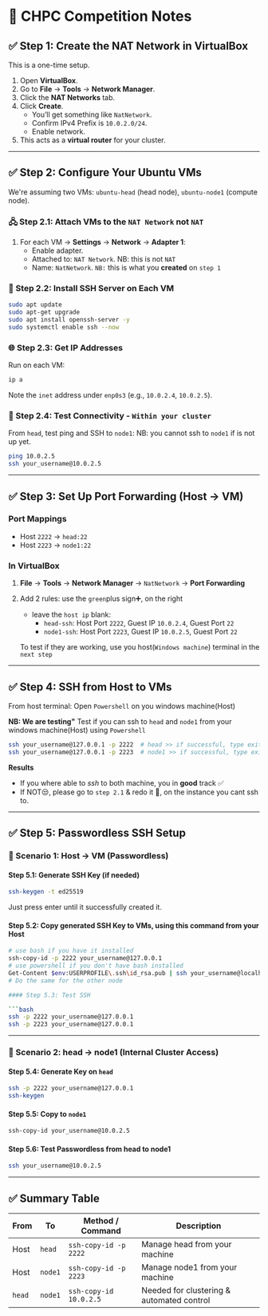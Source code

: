 
# 🧠 CHPC Competition Notes

## ✅ Step 1: Create the NAT Network in VirtualBox

This is a one-time setup.

1. Open **VirtualBox**.
2. Go to **File** → **Tools** → **Network Manager**.
3. Click the **NAT Networks** tab.
4. Click **Create**.
   - You’ll get something like `NatNetwork`.
   - Confirm IPv4 Prefix is `10.0.2.0/24`.
   - Enable network.
5. This acts as a **virtual router** for your cluster.

---

## ✅ Step 2: Configure Your Ubuntu VMs

We're assuming two VMs: `ubuntu-head` (head node), `ubuntu-node1` (compute node).

### 🖧 Step 2.1: Attach VMs to the `NAT Network` not `NAT`

1. For each VM → **Settings** → **Network** → **Adapter 1**:
   - Enable adapter.
   - Attached to: `NAT Network`. NB: this is not `NAT`
   - Name: `NatNetwork`. `NB:` this is what you **created** on `step 1`
   

### 🔐 Step 2.2: Install SSH Server on Each VM

```bash
sudo apt update
sudo apt-get upgrade
sudo apt install openssh-server -y
sudo systemctl enable ssh --now
```

### 🌐 Step 2.3: Get IP Addresses

Run on each VM:

```bash
ip a
```

Note the `inet` address under `enp0s3` (e.g., `10.0.2.4`, `10.0.2.5`).

### 📶 Step 2.4: Test Connectivity - `Within your cluster`

From `head`, test ping and SSH to `node1`:
NB: you cannot ssh to `node1` if is not up yet.

```bash
ping 10.0.2.5
ssh your_username@10.0.2.5
```

---

## ✅ Step 3: Set Up Port Forwarding (Host → VM)

### Port Mappings

- Host `2222` → `head:22`
- Host `2223` → `node1:22`

### In VirtualBox

1. **File** → **Tools** → **Network Manager** → `NatNetwork` → **Port Forwarding**
2. Add 2 rules: use the `green`plus sign➕, on the right
   - leave the `host ip` blank:
      - `head-ssh`: Host Port `2222`, Guest IP `10.0.2.4`, Guest Port `22`
      - `node1-ssh`: Host Port `2223`, Guest IP `10.0.2.5`, Guest Port `22`

   To test if they are working, use you host(`Windows machine`) terminal in the `next step`
---

## ✅ Step 4: SSH from Host to VMs

From host terminal: Open `Powershell` on you windows machine(Host)

**NB: We are testing"**
Test if you can ssh to `head` and `node1` from your windows machine(Host) using `Powershell`

```bash
ssh your_username@127.0.0.1 -p 2222  # head >> if successful, type exit
ssh your_username@127.0.0.1 -p 2223  # node1 >> if successful, type exit
```
**Results**
* If you where able to *ssh* to both machine, you in **good** track ✅ 
* If NOT😒, please go to `step 2.1` & redo it 🔁, on the instance you cant ssh to.
---

## ✅ Step 5: Passwordless SSH Setup

### 🔐 Scenario 1: Host → VM (Passwordless)

#### Step 5.1: Generate SSH Key (if needed)

```bash
ssh-keygen -t ed25519
```
Just press enter until it successfully created it.

#### Step 5.2: Copy generated SSH Key to VMs, using this command from your Host

```bash
# use bash if you have it installed
ssh-copy-id -p 2222 your_username@127.0.0.1
# use powershell if you don't have bash installed
Get-Content $env:USERPROFILE\.ssh\id_rsa.pub | ssh your_username@localhost -p 2222 "mkdir -p ~/.ssh && cat >> ~/.ssh/authorized_keys"
# Do the same for the other node

#### Step 5.3: Test SSH

```bash
ssh -p 2222 your_username@127.0.0.1
ssh -p 2223 your_username@127.0.0.1
```

---

### 🔁 Scenario 2: head → node1 (Internal Cluster Access)

#### Step 5.4: Generate Key on `head`

```bash
ssh -p 2222 your_username@127.0.0.1
ssh-keygen
```

#### Step 5.5: Copy to `node1`

```bash
ssh-copy-id your_username@10.0.2.5
```

#### Step 5.6: Test Passwordless from head to node1

```bash
ssh your_username@10.0.2.5
```

---

## ✅ Summary Table

| From       | To         | Method / Command              | Description                                                  |
|------------|------------|-------------------------------|--------------------------------------------------------------|
| Host       | `head`      | `ssh-copy-id -p 2222`         | Manage head from your machine                                 |
| Host       | `node1`      | `ssh-copy-id -p 2223`         | Manage node1 from your machine                                 |
| `head`      | `node1`      | `ssh-copy-id 10.0.2.5`        | Needed for clustering & automated control                    |
